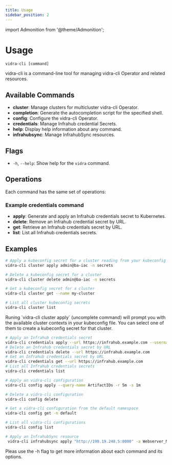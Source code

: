 ```yaml
---
title: Usage
sidebar_position: 2
---
```

import Admonition from '@theme/Admonition';

# Usage

`vidra-cli [command]`

vidra-cli is a command-line tool for managing vidra-cli Operator and related resources.

## Available Commands

- **cluster**: Manage clusters for multicluster vidra-cli Operator.
- **completion**: Generate the autocompletion script for the specified shell.
- **config**: Configure the vidra-cli Operator.
- **credentials**: Manage Infrahub credential Secrets.
- **help**: Display help information about any command.
- **infrahubsync**: Manage InfrahubSync resources.

## Flags

- `-h`, `--help`: Show help for the `vidra` command.

## Operations
Each command has the same set of operations:

### Example credentials command

- **apply**: Generate and apply an Infrahub credentials secret to Kubernetes.
- **delete**: Remove an Infrahub credential secret by URL.
- **get**: Retrieve an Infrahub credentials secret by URL.
- **list**: List all Infrahub credentials secrets.


## Examples
```sh
# Apply a kubeconfig secret for a cluster reading from your kubeconfig file
vidra-cli cluster apply admin@ba-iac -n secrets

# Delete a kubeconfig secret for a cluster
vidra-cli cluster delete admin@ba-iac -n secrets

# Get a kubeconfig secret for a cluster
vidra-cli cluster get --name my-cluster

# List all cluster kubeconfig secrets
vidra-cli cluster list
```
 <Admonition type="note" title="Note">
 Runing `vidra-cli cluster apply` (uncomplete command) will prompt you with the available cluster contexts in your kubeconfig file. You can select one of them to create a kubeconfig secret for that cluster.
 </Admonition>

```sh
# Apply an Infrahub credentials secret
vidra-cli credentials apply --url https://infrahub.example.com --username admin --password secret
# Delete an Infrahub credentials secret by URL
vidra-cli credentials delete --url https://infrahub.example.com
# Get an Infrahub credentials secret by URL
vidra-cli credentials get --url https://infrahub.example.com
# List all Infrahub credentials secrets
vidra-cli credentials list
```
```sh
# Apply an vidra-cli configuration
vidra-cli config apply --query-name ArtifactIDs -r 5m -s 1m

# Delete a vidra-cli configuration
vidra-cli config delete

# Get a vidra-cli configuration from the default namespace
vidra-cli config get -n default

# List all vidra-cli configurations 
vidra-cli config list 
```

```sh
# Apply an InfrahubSync resource
 vidra-cli infrahubsync apply "http://198.19.248.5:8000" -a Webserver_Manifest -b main2 -d 2025-04-09T00:00:00Z -s https://kubernetes.default.svc -N default -e
 ```
 <Admonition type="note" title="Note">
 Pleas use the -h flag to get more information about each command and its options.
 </Admonition>
